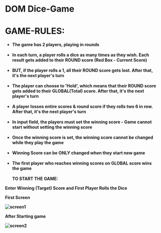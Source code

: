   DOM Dice-Game
 ======
 
 # GAME-RULES:

* <b>The game has 2 players, playing in rounds</b></br></br>
* <b>In each turn, a player rolls a dice as many times as they wish. Each result gets added to their ROUND score (Red Box - Current
Score) <b></br></br>
 * <b>BUT, if the player rolls a 1, all their ROUND score gets lost. After that, it's the next player's turn </b><br><br>
* <b>The player can choose to 'Hold', which means that their ROUND score gets added to their GLOBAL(Total) score. After that, it's 
the next player's turn </b><br><br>
 * <b>A player losses entire scores & round score if they rolls two 6 in row. After that, it's the next player's turn</b></br></br>
* <b>In input field, the players must set the winning score - Game cannot start without setting the winning score </b><br><br>
 * <b>Once the winning score is set, the winning score cannot be changed while they play the game</b><br><br>
* Winning Score can be ONLY changed when they start new game </b> <br> <br>
* <b>The first player who reaches winning scores on GLOBAL score wins the game</b><br><br>
TO START THE GAME:

Enter Winning (Target) Score and First Player Rolls the Dice



First Screen

![screen1](https://user-images.githubusercontent.com/46894876/54138878-61293200-4446-11e9-86fd-cbdd03877a4a.png)






































After Starting game 
 
![screen2](https://user-images.githubusercontent.com/46894876/54138451-85d0da00-4445-11e9-88c7-90d87030ee06.png)
















































